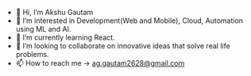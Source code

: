 - 👋 Hi, I’m Akshu Gautam
- 👀 I’m interested in Development(Web and Mobile), Cloud, Automation using ML and AI.
- 🌱 I’m currently learning React.
- 💞️ I’m looking to collaborate on innovative ideas that solve real life problems.
- 📫 How to reach me -> ag.gautam2628@gmail.com

<!---
aggautam2628/aggautam2628 is a ✨ special ✨ repository because its `README.md` (this file) appears on your GitHub profile.
You can click the Preview link to take a look at your changes.
--->

